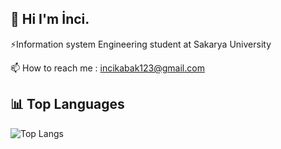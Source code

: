 ## 👋 Hi I'm İnci.
⚡Information system Engineering student at Sakarya University

📫 How to reach me : incikabak123@gmail.com

## 📊 Top Languages
![Top Langs](https://github-readme-stats.vercel.app/api/top-langs/?username=inci1kabak&layout=compact&theme=tokyonight)


<!--
**inci1kabak/inci1kabak** is a ✨ _special_ ✨ repository because its `README.md` (this file) appears on your GitHub profile.

Here are some ideas to get you started:

- 🔭 I’m currently working on ...
- 🌱 I’m currently learning ...
- 👯 I’m looking to collaborate on ...
- 🤔 I’m looking for help with ...
- 💬 Ask me about ...
- 
- 😄 Pronouns: ...
- ⚡ Fun fact: ...
-->
